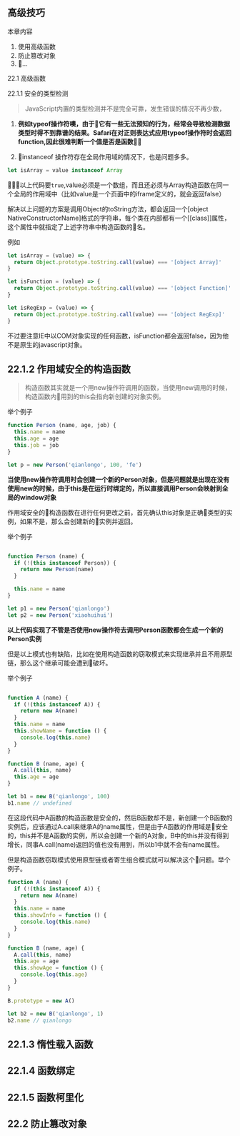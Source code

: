 ## 高级技巧

本章内容
  1. 使用高级函数
  2. 防止篡改对象
  3. ...

22.1 高级函数

22.1.1 安全的类型检测
> JavaScript内置的类型检测并不是完全可靠，发生错误的情况不再少数，

1. **例如typeof操作符噢，由于它有一些无法预知的行为，经常会导致检测数据类型时得不到靠谱的结果。Safari在对正则表达式应用typeof操作符时会返回function,因此很难判断一个值是否是函数**

2. instanceof 操作符存在全局作用域的情况下，也是问题多多。

``` javascript
let isArray = value instanceof Array

```
以上代码要`true`,value必须是一个数组，而且还必须与Array构造函数在同一个全局的作用域中（比如value是一个页面中的iframe定义的，就会返回false）

解决以上问题的方案是调用Object的toString方法，都会返回一个[object NativeConstructorName]格式的字符串，每个类在内部都有一个[[class]]属性，这个属性中就指定了上述字符串中构造函数的名。

例如

``` javascript
let isArray = (value) => {
  return Object.prototype.toString.call(value) === '[object Array]'
}

let isFunction = (value) => {
  return Object.prototype.toString.call(value) === '[object Function]'
}

let isRegExp = (value) => {
  return Object.prototype.toString.call(value) === '[object RegExp]'
}

```
不过要注意IE中以COM对象实现的任何函数，isFunction都会返回false，因为他不是原生的javascript对象。


## 22.1.2 作用域安全的构造函数

> 构造函数其实就是一个用new操作符调用的函数，当使用new调用的时候，构造函数内用到的this会指向新创建的对象实例。

举个例子

``` javascript
function Person (name, age, job) {
  this.name = name
  this.age = age
  this.job = job
}

let p = new Person('qianlongo', 100, 'fe')

```
**当使用new操作符调用时会创建一个新的Person对象，但是问题就是出现在没有使用new的时候，由于this是在运行时绑定的，所以直接调用Person会映射到全局的window对象**

作用域安全的构造函数在进行任何更改之前，首先确认this对象是正确类型的实例，如果不是，那么会创建新的实例并返回。

举个例子

``` javascript

function Person (name) {
  if (!(this instanceof Person)) {
    return new Person(name)
  }

  this.name = name
}

let p1 = new Person('qianlongo')
let p2 = new Person('xiaohuihui')

```
**以上代码实现了不管是否使用new操作符去调用Person函数都会生成一个新的Person实例**

但是以上模式也有缺陷，比如在使用构造函数的窃取模式来实现继承并且不用原型链，那么这个继承可能会遭到破坏。

举个例子

``` javascript

function A (name) {
  if (!(this instanceof A)) {
    return new A(name)
  }
  this.name = name
  this.showName = function () {
    console.log(this.name)
  }
}

function B (name, age) {
  A.call(this, name)
  this.age = age
}

let b1 = new B('qianlongo', 100)
b1.name // undefined

```
在这段代码中A函数的构造函数是安全的，然后B函数却不是，新创建一个B函数的实例后，应该通过A.call来继承A的name属性，但是由于A函数的作用域是安全的，this并不是A函数的实例，所以会创建一个新的A对象，B中的this并没有得到增长，同事A.call(name)返回的值也没有用到，所以b1中就不会有name属性。

但是构造函数窃取模式使用原型链或者寄生组合模式就可以解决这个问题。举个例子。


``` javascript
function A (name) {
  if (!(this instanceof A)) {
    return new A(name)
  }
  this.name = name
  this.showInfo = function () {
    console.log(this.name)
  }
}

function B (name, age) {
  A.call(this, name)
  this.age = age
  this.showAge = function () {
    console.log(this.age)
  }
}

B.prototype = new A()

let b2 = new B('qianlongo', 1)
b2.name // qianlongo

```

## 22.1.3 惰性载入函数

> 

## 22.1.4 函数绑定

## 22.1.5 函数柯里化

## 22.2 防止篡改对象